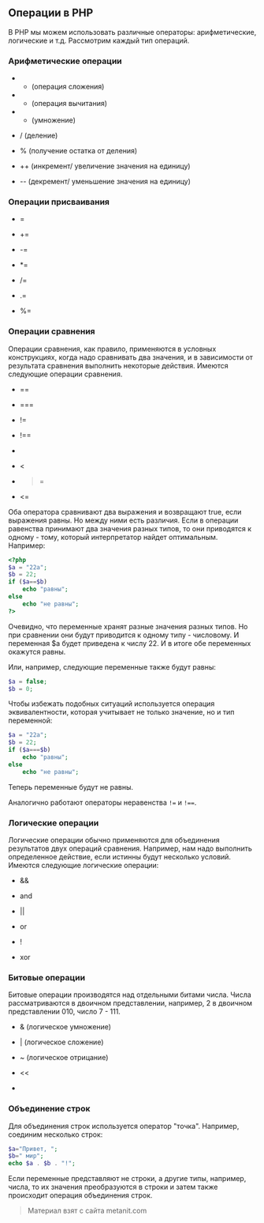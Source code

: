 ## Операции в PHP

В PHP мы можем использовать различные операторы: арифметические, логические и т.д. Рассмотрим каждый тип операций.

### Арифметические операции

- + (операция сложения)

- - (операция вычитания)

- * (умножение)

- / (деление)

- % (получение остатка от деления)

- ++ (инкремент/ увеличение значения на единицу)

- -- (декремент/ уменьшение значения на единицу)

### Операции присваивания

- =

- +=

- -=

- *=

- /=

- .=

- %=

### Операции сравнения

Операции сравнения, как правило, применяются в условных конструкциях, когда надо сравнивать два значения, и в зависимости от результата сравнения выполнить некоторые действия. Имеются следующие операции сравнения.

- ==

- ===

- !=

- !==

- >

- <

- >=

- <=

Оба оператора сравнивают два выражения и возвращают true, если выражения равны. Но между ними есть различия. Если в операции равенства принимают два значения разных типов, то они приводятся к одному - тому, который интерпретатор найдет оптимальным. Например:

```php
<?php
$a = "22a";
$b = 22;
if ($a==$b)
    echo "равны";
else
    echo "не равны";
?>
```

Очевидно, что переменные хранят разные значения разных типов. Но при сравнении они будут приводится к одному типу - числовому. И переменная $a будет приведена к числу 22. И в итоге обе переменных окажутся равны.

Или, например, следующие переменные также будут равны:

```php
$a = false;
$b = 0;
```

Чтобы избежать подобных ситуаций используется операция эквивалентности, которая учитывает не только значение, но и тип переменной:

```php
$a = "22a";
$b = 22;
if ($a===$b)
    echo "равны";
else
    echo "не равны";
```

Теперь переменные будут не равны.

Аналогично работают операторы неравенства `!=` и `!==`.

### Логические операции

Логические операции обычно применяются для объединения результатов двух операций сравнения. Например, нам надо выполнить определенное действие, если истинны будут несколько условий. Имеются следующие логические операции:

- &&

- and

- ||

- or

- !

- xor

### Битовые операции

Битовые операции производятся над отдельными битами числа. Числа рассматриваются в двоичном представлении, например, 2 в двоичном представлении 010, число 7 - 111.

- & (логическое умножение)

- | (логическое сложение)

- ~ (логическое отрицание)

- <<

- >>

### Объединение строк

Для объединения строк используется оператор "точка". Например, соединим несколько строк:

```php
$a="Привет, ";
$b=" мир";
echo $a . $b . "!";
```

Если переменные представляют не строки, а другие типы, например, числа, то их значения преобразуются в строки и затем также происходит операция объединения строк.


> Материал взят с сайта metanit.com